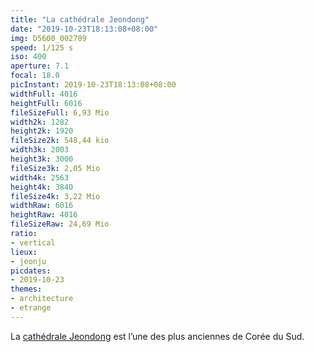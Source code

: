 ```yaml
---
title: "La cathédrale Jeondong"
date: "2019-10-23T18:13:08+08:00"
img: D5600_002709
speed: 1/125 s
iso: 400
aperture: 7.1
focal: 18.0
picInstant: 2019-10-23T18:13:08+08:00
widthFull: 4016
heightFull: 6016
fileSizeFull: 6,93 Mio
width2k: 1282
height2k: 1920
fileSize2k: 548,44 kio
width3k: 2003
height3k: 3000
fileSize3k: 2,05 Mio
width4k: 2563
height4k: 3840
fileSize4k: 3,22 Mio
widthRaw: 6016
heightRaw: 4016
fileSizeRaw: 24,69 Mio
ratio:
- vertical
lieux:
- jeonju
picdates:
- 2019-10-23
themes:
- architecture
- etrange
---
```


La [cathédrale Jeondong](https://fr.wikipedia.org/wiki/Cathédrale_Jeondong) est l’une des plus anciennes de Corée du Sud.